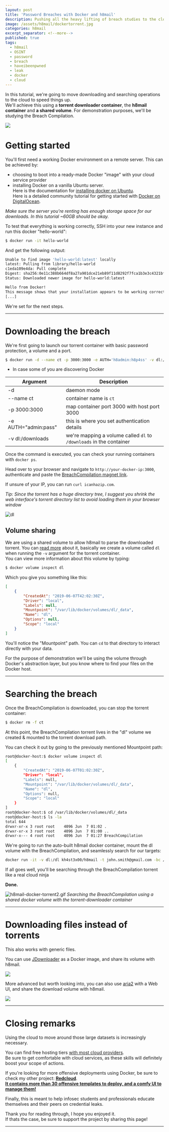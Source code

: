 ```yaml
---
layout: post
title: 'Password Breaches with Docker and h8mail'
description: Pushing all the heavy lifting of breach studies to the cloud
image: /assets/h8mail/dockertorrent.jpg
categories: h8mail
excerpt_separator: <!--more-->
published: true
tags:
  - h8mail
  - OSINT
  - password
  - breach
  - haveibeenpwned
  - leak
  - docker
  - cloud
---
```


In this tutorial, we're going to move downloading and searching operations to the cloud to speed things up.  
We'll achieve this using a **torrent downloader container**, the **h8mail container** and **a shared volume**. For demonstration purposes, we'll be studying the Breach Compilation.

<!--more-->


![](https://i.postimg.cc/CxK85jf7/facebook-cover-photo-2dockertorrent.jpg)

# Getting started

You'll first need a working Docker environment on a remote server. This can be achieved by:
*  choosing to boot into a ready-made Docker "image" with your cloud service provider
*  installing Docker on a vanilla Ubuntu server.    
Here is the documentation for [installing docker on Ubuntu](https://docs.docker.com/install/linux/docker-ce/ubuntu/).  
Here is a detailed community tutorial for getting started with [Docker on DigitalOcean](https://www.digitalocean.com/community/tutorials/how-to-install-and-use-docker-on-ubuntu-18-04).

*Make sure the server you're renting has enough storage space for our downloads. In this tutorial ~60GB should be okay.*

To test that everything is working correctly, SSH into your new instance and run this docker "hello-world":


```bash
$ docker run -it hello-world
```

And get the following output:
```bash
Unable to find image 'hello-world:latest' locally
latest: Pulling from library/hello-world
c1eda109e4da: Pull complete 
Digest: sha256:0e11c388b664df8a27a901dce21eb89f11d8292f7fca1b3e3c4321bf7897bffe
Status: Downloaded newer image for hello-world:latest

Hello from Docker!
This message shows that your installation appears to be working correctly.
[...]
```

We're set for the next steps.


----

# Downloading the breach


We're first going to launch our torrent container with basic password protection, a volume and a port.

```bash
$ docker run -d --name ct -p 3000:3000 -e AUTH='h8admin:h8p4ss' -v dl:/downloads jpillora/cloud-torrent
```

* In case some of you are discovering Docker

| Argument | Description|
|--|--|
|-d|daemon mode|
|--name ct | container name is `ct`|
|-p 3000:3000| map container port 3000 with host port 3000|
|-e AUTH="admin:pass"| this is where you set authentication details|
|-v dl:/downloads|we're mapping a volume called `dl` to `/downloads` in the container|

Once the command is executed, you can check your running containers with `docker ps`.  

Head over to your browser and navigate to `http://your-docker-ip:3000`, authenticate and paste the [BreachCompilation magnet link](https://gist.github.com/scottlinux/9a3b11257ac575e4f71de811322ce6b3#gistcomment-2298792).  

If unsure of your IP, you can run `curl icanhazip.com`.  

*Tip: Since the torrent has a huge directory tree, I suggest you shrink the web interface's torrent directory list to avoid loading them in your browser window*

![dl](https://i.postimg.cc/PNnJ8QJB/screely-1559870254049.png)


## Volume sharing

We are using a shared volume to allow h8mail to parse the downloaded torrent. You can [read more](https://www.digitalocean.com/community/tutorials/how-to-share-data-between-docker-containers) about it, basically we create a volume called `dl` when running the `-v` argument for the torrent container.  
You can view more information about this volume by typing:  
```bash
$ docker volume inspect dl 
```

Which you give you something like this:  
```json
[
    {
        "CreatedAt": "2019-06-07T42:02:30Z",
        "Driver": "local",
        "Labels": null,
        "Mountpoint": "/var/lib/docker/volumes/dl/_data",
        "Name": "dl",
        "Options": null,
        "Scope": "local"
    }
]
```


You'll notice the "Mountpoint" path. You can `cd` to that directory to interact directly with your data.  

For the purpose of demonstration we'll be using the volume through Docker's abstraction layer, but you know where to find your files on the Docker host.


----

# Searching the breach

Once the BreachCompilation is downloaded, you can stop the torrent container:  
```bash
$ docker rm -f ct
```

At this point, the BreachCompilation torrent lives in the "dl" volume we created & mounted to the torrent download path.  

You can check it out by going to the previously mentioned Mountpoint path:

```bash
root@docker-host:$ docker volume inspect dl
[
    {
        "CreatedAt": "2019-06-07T01:02:30Z",
        "Driver": "local",
        "Labels": null,
        "Mountpoint": "/var/lib/docker/volumes/dl/_data",
        "Name": "dl",
        "Options": null,
        "Scope": "local"
    }
]
root@docker-host:$ cd /var/lib/docker/volumes/dl/_data
root@docker-host:$ ls -la
total 644
drwxr-xr-x 3 root root    4096 Jun  7 01:02 .
drwxr-xr-x 3 root root    4096 Jun  7 01:00 ..
drwxr-x--- 4 root root    4096 Jun  7 01:27 BreachCompilation

```

We're going to run the auto-built h8mail docker container, mount the dl volume with the BreachCompilation, and seamlessly search for our targets:

```bash
docker run -it -v dl:/dl kh4st3x00/h8mail -t john.smith@gmail.com -bc /dl/BreachCompilation/ -sk
```

If all goes well, you'll be searching through the BreachCompilation torrent like a real cloud ninja


**Done.**

![h8mail-docker-torrent2.gif](https://i.postimg.cc/SRjDbJpN/h8mailtorrent1.gif)
*Searching the BreachCompilation using a shared docker volume with the torrent-downloader container*


----

# Downloading files instead of torrents

This also works with generic files.  

You can use [JDownloader](https://hub.docker.com/r/jlesage/jdownloader-2/#quick-start) as a Docker image, and share its volume with h8mail.

![](https://i.postimg.cc/d075wfdF/DM6-NGm-OU8-AANf-Zu.png)

More advanced but worth looking into, you can also use [aria2](https://github.com/abcminiuser/docker-aria2-with-webui) with a Web UI, and share the download volume with h8mail.  

![](https://raw.githubusercontent.com/mayswind/AriaNg-WebSite/master/screenshots/desktop.png)


----

# Closing remarks

Using the cloud to move around those large datasets is increasingly necessary.  

You can find free hosting tiers [with most cloud providers](https://github.com/ripienaar/free-for-dev#major-cloud-providers).  
Be sure to get comfortable with cloud services, as these skills will definitely boost your scope of actions.  

If you're looking for more offensive deployments using Docker, be sure to check my other project: [**Redcloud**](https://github.com/khast3x/Redcloud).  
[**It contains more than 30 offensive templates to deploy, and a comfy UI to manage them!**](https://github.com/khast3x/Redcloud)

Finally, this is meant to help infosec students and professionals educate themselves and their peers on credential leaks.  

Thank you for reading through, I hope you enjoyed it.  
If thats the case, be sure to support the project by sharing this page!

----